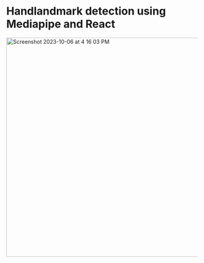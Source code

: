 # Handlandmark detection using Mediapipe and React

<img width="577" alt="Screenshot 2023-10-06 at 4 16 03 PM" src="https://github.com/cosmo3769/handlandmark-detection-mediapipe-react/assets/53268607/78e1befc-561e-4426-b8de-4eab37e3b0c8">
